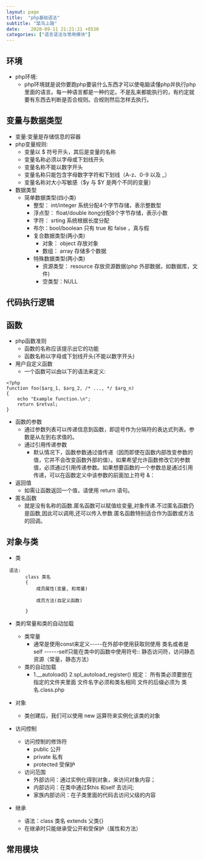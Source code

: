 ```yaml
---
layout: page
title:  "php基础语法"
subtitle: "菜鸟上路"
date:    2020-09-11 21:21:21 +0530
categories: ["语言语法与常用模块"]
---
```


## 环境

- php环境:
    - php环境就是说你要跑php要装什么东西才可以使电脑读懂php并执行php里面的语言。每一种语言都是一种约定。不是乱来都能执行的，有约定就要有东西去判断是否合规则。合规则然后怎样去执行。
        

## 变量与数据类型

- 变量:变量是存储信息的容器
- php变量规则:
    - 变量以 $ 符号开头，其后是变量的名称
    - 变量名称必须以字母或下划线开头
    - 变量名称不能以数字开头
    - 变量名称只能包含字母数字字符和下划线（A-z、0-9 以及 _）
    - 变量名称对大小写敏感（$y 与 $Y 是两个不同的变量）
- 数据类型
    - 简单数据类型(四小类)
        - 整型： int/integer 系统分配4个字节存储，表示整数型
        - 浮点型： float/double itong分配8个字节存储，表示小数
        - 字符： srting 系统根据长度分配
        - 布尔：bool/boolean 只有 true 和 false ，真与假
        - 复合数据类型(两小类)
            - 对象： object 存放对象
            - 数组： array 存储多个数据
        - 特殊数据类型(两小类)
            - 资源类型： resource 存放资源数据(php 外部数据，如数据库，文件)
            - 空类型：NULL

## 代码执行逻辑

## 函数
- php函数准则
    - 函数的名称应该提示出它的功能
    - 函数名称以字母或下划线开头(不能以数字开头)
- 用户自定义函数 
    - 一个函数可以由以下的语法来定义:       

```
<?php
function foo($arg_1, $arg_2, /* ..., */ $arg_n)
{
    echo "Example function.\n";
    return $retval;
}
```

- 函数的参数
    - 通过参数列表可以传递信息到函数，即逗号作为分隔符的表达式列表。参数是从左到右求值的。
    - 通过引用传递参数
        - 默认情况下，函数参数通过值传递（因而即使在函数内部改变参数的值，它并不会改变函数外部的值）。如果希望允许函数修改它的参数值，必须通过引用传递参数。如果想要函数的一个参数总是通过引用传递，可以在函数定义中该参数的前面加上符号 &：
- 返回值 
    - 如需让函数返回一个值，请使用 return 语句。
- 匿名函数
    - 就是没有名称的函数.匿名函数可以赋值给变量,对象传递.不过匿名函数仍是函数,因此可以调用,还可以传入参数.匿名函数特别适合作为函数或方法的回调。
## 对象与类 
- 类

```
 语法:
       class 类名
       {
           成员属性(变量, 和常量)
           
           成员方法(自定义函数)
  
       }
```

- 类的常量和类的自动加载
    - 类常量
        - 通常是使用const来定义-----在外部中使用获取则使用 类名或者是self ------self只能在类中的函数中使用符号:: 静态访问符，访问静态资源（常量，静态方法）
    - 类的自动加载
        - 1.__autoload()
          2.spl_autoload_register()
          规定：
          所有类必须要放在指定的文件夹里面
          文件名字必须和类名相同
          文件的后缀必须为 类名.class.php
- 对象
    - 类创建后，我们可以使用 new 运算符来实例化该类的对象

- 访问控制
    - 访问控制的修饰符
        - public 公开
        - private 私有
        - protected 受保护
    - 访问范围 
        - 外部访问：通过实例化得到对象，来访问对象内容；
        - 内部访问：在类中通过$this 和self 去访问;
        - 家族内部访问：在子类里面的代码去访问父级的内容
- 继承 
    - 语法：class 类名 extends 父类{}
    - 在继承时只能继承受公开和受保护（属性和方法）

## 常用模块
